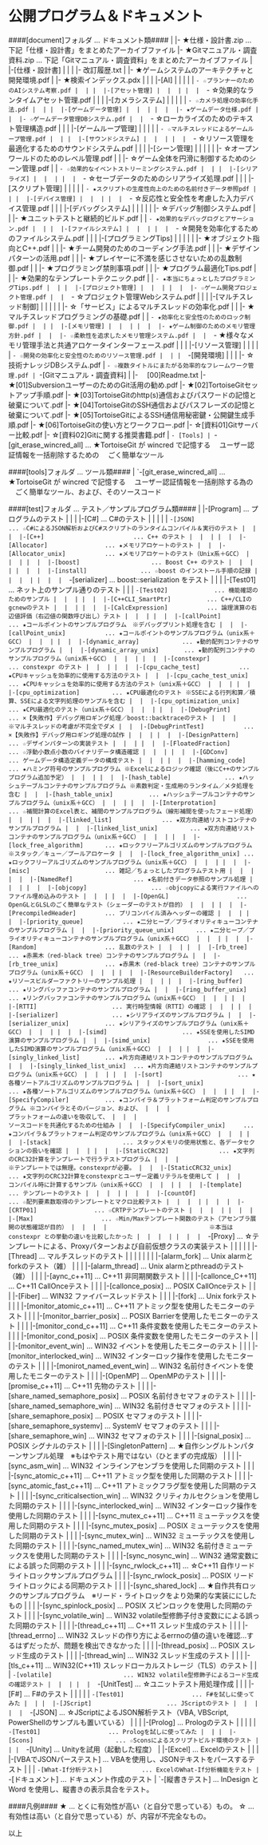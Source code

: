公開プログラム＆ドキュメント
======

####[document]フォルダ ... ドキュメント類####
     |
     |- ★仕様・設計書.zip             ... 下記「仕様・設計書」をまとめたアーカイブファイル
     |- ★Gitマニュアル・調査資料.zip  ... 下記「Gitマニュアル・調査資料」をまとめたアーカイブファイル
     |
     |-[仕様・設計書]
     |  |
     |  |-   改訂履歴.txt
     |  |- ★ゲームシステムのアーキテクチャと開発環境.pdf
     |  |- ★検索インデックス.pdx
     |  |
     |  |-[AI]
     |  |  |
     |  |  `- ☆プランナーのためのAIシステム考察.pdf
     |  |
     |  |-[アセット管理]
     |  |  |
     |  |  `- ☆効果的なランタイムアセット管理.pdf
     |  |
     |  |-[カメラシステム]
     |  |  |
     |  |  `- ☆カメラ処理の効率化手法.pdf
     |  |
     |  |-[ゲームデータ管理]
     |  |  |
     |  |  |- ★ゲームデータ仕様.pdf
     |  |  |- ☆ゲームデータ管理DBシステム.pdf
     |  |  `- ☆ローカライズのためのテキスト管理構造.pdf
     |  |
     |  |-[ゲームループ管理]
     |  |  |
     |  |  `- ☆マルチスレッドによるゲームループ管理.pdf
     |  |
     |  |-[サウンドシステム]
     |  |  |
     |  |  `- ☆リソース管理を最適化するためのサウンドシステム.pdf
     |  |
     |  |-[シーン管理]
     |  |  |
     |  |  |- ☆オープンワールドのためのレベル管理.pdf
     |  |  |- ☆ゲーム全体を円滑に制御するためのシーン管理.pdf
     |  |  `- ☆効果的なイベントストリーミングシステム.pdf
     |  |
     |  |-[シリアライズ]
     |  |  |
     |  |  `- ☆セーブデータのためのシリアライズ処理.pdf
     |  |
     |  |-[スクリプト管理]
     |  |  |
     |  |  `- ★スクリプトの生産性向上のための名前付きデータ参照pdf
     |  |
     |  |-[デバイス管理]
     |  |  |
     |  |  `- ☆反応性と安全性を考慮した入力デバイス管理.pdf
     |  |
     |  |-[デバッグシステム]
     |  |  |
     |  |  |- ☆デバッグ制御システム.pdf
     |  |  |- ★ユニットテストと継続的ビルド.pdf
     |  |  `- ★効果的なデバッグログとアサーション.pdf
     |  |
     |  |-[ファイルシステム]
     |  |  |
     |  |  `- ☆開発を効率化するためのファイルシステム.pdf
     |  |
     |  |-[プログラミングTips]
     |  |  |
     |  |  |- ★オブジェクト指向とC++.pdf
     |  |  |- ★チーム開発のためのコーディング手法.pdf
     |  |  |- ★デザインパターンの活用.pdf
     |  |  |- ★プレイヤーに不満を感じさせないための乱数制御.pdf
     |  |  |- ★プログラミング禁則事項.pdf
     |  |  |- ★プログラム最適化Tips.pdf
     |  |  |- ★効果的なテンプレートテクニック.pdf
     |  |  `- ★本当にちょっとしたプログラミングTips.pdf
     |  |
     |  |-[プロジェクト管理]
     |  |  |
     |  |  |- ☆ゲーム開発プロジェクト管理.pdf
     |  |  `- ☆プロジェクト管理Webシステム.pdf
     |  |
     |  |-[マルチスレッド制御]
     |  |  |
     |  |  |- ☆「サービス」によるマルチスレッドの効率化.pdf
     |  |  |- ★マルチスレッドプログラミングの基礎.pdf
     |  |  `- ★効率化と安全性のためのロック制御.pdf
     |  |
     |  |-[メモリ管理]
     |  |  |
     |  |  |- ★ゲーム制御のためのメモリ管理方針.pdf
     |  |  |- ☆柔軟性を追求したメモリ管理システム.pdf
     |  |  `- ★様々なメモリ管理手法と共通アロケータインターフェース.pdf
     |  |
     |  |-[リソース管理]
     |  |  |
     |  |  `- ☆開発の効率化と安全性のためのリソース管理.pdf
     |  |
     |  `-[開発環境]
     |     |
     |     |- ☆技術ナレッジDBシステム.pdf
     |     `- ☆複数タイトルにまたがる効率的なフレームワーク管理.pdf
     |
     `-[Gitマニュアル・調査資料]
        |
        |- 　[00]Readme.txt
        |- ★[01]SubversionユーザーのためのGit活用の勧め.pdf
        |- ★[02]TortoiseGitセットアップ手順.pdf
        |- ★[03]TortoiseGitのhttp(s)通信およびパスワードの記憶と破棄について.pdf
        |- ★[04]TortoiseGitのSSH通信およびパスフレーズの記憶と破棄について.pdf
        |- ★[05]TortoiseGitによるSSH通信用秘密鍵・公開鍵生成手順.pdf
        |- ★[06]TortoiseGitの使い方とワークフロー.pdf
        |- ☆[資料01]Gitサーバー比較.pdf
        |- ☆[資料02]Gitに関する推奨書籍.pdf
        |
        `- [Tools]
            |
            `-[git_erase_wincred_all] ... ★TortoiseGit が wincred で記憶する
                                          　ユーザー認証情報を一括削除するための
                                          　ごく簡単なツール

####[tools]フォルダ ... ツール類####
     |
     `-[git_erase_wincred_all]        ... ★TortoiseGit が wincred で記憶する
                                          　ユーザー認証情報を一括削除する為の
                                          　ごく簡単なツール、および、そのソースコード

####[test]フォルダ ... テスト／サンプルプログラム類####
     |
     |-[Program]                        ... プログラムのテスト
     |  |
     |  |-[C#]                          ... C#のテスト
     |  |  |
     |  |  `-[JSON]                     ... ☆C#によるJSON解析およびC#スクリプトのランタイムコンパイル＆実行のテスト
     |  |
     |  |-[C++]                         ... C++ のテスト
     |  |  |
     |  |  |-[Allocator]                ... ★メモリアロケートのテスト
     |  |  |-[Allocator_unix]           ... ★メモリアロケートのテスト（Unix系＋GCC）
     |  |  |
     |  |  |-[boost]                    ... Boost C++ のテスト
     |  |  |  |
     |  |  |  |-[install]               ... ☆boost のインストール手順の記録
     |  |  |  |
     |  |  |  `-[serializer]            ... boost::serialization をテスト
     |  |  |     |-[Test01]             ... ネット上のサンプル通りのテスト
     |  |  |     `-[Test02]             ... 機能確認のためのサンプル
     |  |  |
     |  |  |-[C++CLI_SmartPtr]          ... C++/CLIのgcnewのテスト
     |  |  |
     |  |  |-[CalcExpression]           ... 論理演算の右辺値評価（右辺値の関数呼び出し）テスト
     |  |  |
     |  |  |-[callPoint]                ... ★コールポイントのサンプルプログラム　※デバッグプリント処理を含む
     |  |  |-[callPoint_unix]           ... ★コールポイントのサンプルプログラム（unix系＋GCC）
     |  |  |
     |  |  |-[dynamic_array]            ... ★動的配列コンテナのサンプルプログラム
     |  |  |-[dynamic_array_unix]       ... ★動的配列コンテナのサンプルプログラム（unix系＋GCC）
     |  |  |
     |  |  |-[constexpr]                ... constexpr のテスト
     |  |  |
     |  |  |-[cpu_cache_test]           ... ★CPUキャッシュを効率的に使用する方法のテスト
     |  |  |-[cpu_cache_test_unix]      ... ★CPUキャッシュを効率的に使用する方法のテスト（unix系＋GCC）
     |  |  |
     |  |  |-[cpu_optimization]         ... ★CPU最適化のテスト ※SSEによる行列和算／積算、SSEによる文字列処理のサンプルを含む
     |  |  |-[cpu_optimization_unix]    ... ★CPU最適化のテスト（unix系＋GCC）
     |  |  |
     |  |  |-[DebugPrint]               ... ×【失敗作】デバッグ用ロギング処理／boost::backtraceのテスト
     |  |  |                                　※マルチスレッドの考慮が不完全でダメ
     |  |  |-[DebugPrintTest]           ... ×【失敗作】デバッグ用ロギング処理の試作
     |  |  |
     |  |  |-[DesignPattern]            ... ☆デザインパターンの実装テスト
     |  |  |
     |  |  |-[FloatedFraction]          ... ☆浮動小数点小数のバイナリデータ構造確認
     |  |  |
     |  |  |-[GDConv]                   ... ゲームデータ構造定義データの構成テスト
     |  |  |
     |  |  |-[hamming_code]             ... ★ハミング符号のサンプルプログラム ※Excelによるロジック確認（後にC++のサンプルプログラム追加予定）
     |  |  |
     |  |  |-[hash_table]               ... ★ハッシュテーブルコンテナのサンプルプログラム ※素数判定・生成用のランタイム／メタ処理を含む
     |  |  |-[hash_table_unix]          ... ★ハッシュテーブルコンテナのサンプルプログラム（unix系＋GCC）
     |  |  |
     |  |  |-[Interprotation]           ... ☆補間計算のExcel表と、補間のサンプルプログラム（線形補間を使ったフェード処理）
     |  |  |
     |  |  |-[linked_list]              ... ★双方向連結リストコンテナのサンプルプログラム
     |  |  |-[linked_list_unix]         ... ★双方向連結リストコンテナのサンプルプログラム（unix系＋GCC）
     |  |  |
     |  |  |-[lock_free_algorithm]      ... ★ロックフリーアルゴリズムのサンプルプログラム ※スタック／キュー／プールアロケータ
     |  |  |-[lock_free_algorithm_unix] ... ★ロックフリーアルゴリズムのサンプルプログラム（unix系＋GCC）
     |  |  |
     |  |  |-[misc]                     ... 雑記／ちょっとしたプログラムテスト用
     |  |  |
     |  |  |-[NamedRef]                 ... ★名前付きデータ参照のサンプル処理
     |  |  |
     |  |  |-[objcopy]                  ... ☆objcopyによる実行ファイルへのファイル埋め込みのテスト
     |  |  |
     |  |  |-[OpenGL]                   ... OpenGLとGLSLのごく簡単なテスト（シェーダーのテストが目的）
     |  |  |
     |  |  |-[PrecompiledHeader]        ... プリコンパイル済みヘッダーの確認
     |  |  |
     |  |  |-[priority_queue]           ... ★二分ヒープ／プライオリティキューコンテナのサンプルプログラム
     |  |  |-[priority_queue_unix]      ... ★二分ヒープ／プライオリティキューコンテナのサンプルプログラム（unix系＋GCC）
     |  |  |
     |  |  |-[Random]                   ... 乱数のテスト
     |  |  |
     |  |  |-[rb_tree]                  ... ★赤黒木（red-black tree）コンテナのサンプルプログラム
     |  |  |-[rb_tree_unix]             ... ★赤黒木（red-black tree）コンテナのサンプルプログラム（unix系＋GCC）
     |  |  |
     |  |  |-[ResourceBuilderFactory]   ... ★リソースビルダーファクトリーのサンプル処理
     |  |  |
     |  |  |-[ring_buffer]              ... ★リングバッファコンテナのサンプルプログラム
     |  |  |-[ring_buffer_unix]         ... ★リングバッファコンテナのサンプルプログラム（unix系＋GCC）
     |  |  |
     |  |  |-[RTTI]                     ... 実行時型情報（RTTI）の確認
     |  |  |
     |  |  |-[serializer]               ... ★シリアライズのサンプルプログラム
     |  |  |-[serializer_unix]          ... ★シリアライズのサンプルプログラム（unix系＋GCC）
     |  |  |
     |  |  |-[simd]                     ... ★SSEを使用したSIMD演算のサンプルプログラム
     |  |  |-[simd_unix]                ... ★SSEを使用したSIMD演算のサンプルプログラム（unix系＋GCC）
     |  |  |
     |  |  |-[singly_linked_list]       ... ★片方向連結リストコンテナのサンプルプログラム
     |  |  |-[singly_linked_list_unix]  ... ★片方向連結リストコンテナのサンプルプログラム（unix系＋GCC）
     |  |  |
     |  |  |-[sort]                     ... ★各種ソートアルゴリズムのサンプルプログラム
     |  |  |-[sort_unix]                ... ★各種ソートアルゴリズムのサンプルプログラム（unix系＋GCC）
     |  |  |
     |  |  |-[SpecifyCompiler]          ... ★コンパイラ＆プラットフォーム判定のサンプルプログラム ※コンパイラとそのバージョン、および、
     |  |  |                                                                                       プラットフォームの違いを吸収して、
     |  |  |                                                                                       ソースコードを共通化するための仕組み
     |  |  |-[SpecifyCompiler_unix]     ... ★コンパイラ＆プラットフォーム判定のサンプルプログラム（unix系＋GCC）
     |  |  |
     |  |  |-[stack]                    ... スタックメモリの使用状態と、各データセクションの扱いを確認
     |  |  |
     |  |  |-[StaticCRC32]              ... ★文字列のCRC32計算をテンプレートで行うテストプログラム
     |  |  |                                　※テンプレートでは無理。constexprが必要。
     |  |  |-[StaticCRC32_unix]         ... ★文字列のCRC32計算をconstexprとユーザー定義リテラルを使用して
     |  |  |                                　コンパイル時に計算するサンプル（unix系＋GCC）
     |  |  |
     |  |  |-[template]                 ... テンプレートのテスト
     |  |  |  |
     |  |  |  |-[countOf]               ... ☆配列要素数取得のテンプレートとマクロ比較テスト
     |  |  |  |
     |  |  |  |-[CRTP01]                ... ☆CRTPテンプレートのテスト
     |  |  |  |
     |  |  |  |-[Max]                   ... ☆Min/Maxテンプレート関数のテスト（アセンブラ展開の状態確認が目的）
     |  |  |  |                           　※本当は constexpr との挙動の違いを比較したかった
     |  |  |  |
     |  |  |  `-[Proxy]                 ... ☆テンプレートによる、Proxyパターンおよび自前仮想クラスの実装テスト
     |  |  |
     |  |  |-[Thread]                   ... マルチスレッドのテスト
     |  |  |  |
     |  |  |  |-[alarm_fork]                  ... Unix alarmとforkのテスト（雑）
     |  |  |  |-[alarm_thread]                ... Unix alarmとpthreadのテスト（雑）
     |  |  |  |-[aync_c++11]                  ... C++11 非同期関数テスト
     |  |  |  |-[callonce_C++11]              ... C++11 CallOnceテスト
     |  |  |  |-[callonce_posix]              ... POSIX CallOnceテスト
     |  |  |  |-[Fiber]                       ... WIN32 ファイバースレッドテスト
     |  |  |  |-[fork]                        ... Unix forkテスト
     |  |  |  |-[monitor_atomic_c++11]        ... C++11 アトミック型を使用したモニターのテスト
     |  |  |  |-[monitor_barrier_posix]       ... POSIX Barrierを使用したモニターのテスト
     |  |  |  |-[monitor_cond_c++11]          ... C++11 条件変数を使用したモニターのテスト
     |  |  |  |-[monitor_cond_posix]          ... POSIX 条件変数を使用したモニターのテスト
     |  |  |  |-[monitor_event_win]           ... WIN32 イベントを使用したモニターのテスト
     |  |  |  |-[monitor_interlocked_win]     ... WIN32 インターロック操作を使用したモニターのテスト
     |  |  |  |-[monirot_named_event_win]     ... WIN32 名前付きイベントを使用したモニターのテスト
     |  |  |  |-[OpenMP]                      ... OpenMPのテスト
     |  |  |  |-[promise_c++11]               ... C++11 先物のテスト
     |  |  |  |-[share_named_semaphore_posix] ... POSIX 名前付きセマフォのテスト
     |  |  |  |-[share_named_semaphore_win]   ... WIN32 名前付きセマフォのテスト
     |  |  |  |-[share_semaphore_posix]       ... POSIX セマフォのテスト
     |  |  |  |-[share_semaphore_systemv]     ... SystemV セマフォのテスト
     |  |  |  |-[share_semaphore_win]         ... WIN32 セマフォのテスト
     |  |  |  |-[signal_posix]                ... POSIX シグナルのテスト
     |  |  |  |-[SingletonPattern]            ... ★自作シングルトンパターンサンプル処理　※もはやテスト用ではない（ひとまずの完成版）
     |  |  |  |-[sync_asm_win]                ... WIN32 インラインアセンブラを使用した同期のテスト
     |  |  |  |-[sync_atomic_c++11]           ... C++11 アトミック型を使用した同期のテスト
     |  |  |  |-[sync_atomic_fast_c++11]      ... C++11 アトミックフラグ型を使用した同期のテスト
     |  |  |  |-[sync_criticalsection_win]    ... WIN32 クリティカルセクションを使用した同期のテスト
     |  |  |  |-[sync_interlocked_win]        ... WIN32 インターロック操作を使用した同期のテスト
     |  |  |  |-[sync_mutex_c++11]            ... C++11 ミューテックスを使用した同期のテスト
     |  |  |  |-[sync_mutex_posix]            ... POSIX ミューテックスを使用した同期のテスト
     |  |  |  |-[sync_mutex_win]              ... WIN32 ミューテックスを使用した同期のテスト
     |  |  |  |-[sync_named_mutex_win]        ... WIN32 名前付きミューテックスを使用した同期のテスト
     |  |  |  |-[sync_nosync_win]             ... WIN32 通常変数にによる誤った同期のテスト
     |  |  |  |-[sync_rwlock_c++11]           ... ☆C++11 自作リードライトロックサンプルプログラム
     |  |  |  |-[sync_rwlock_posix]           ... POSIX リードライトロックによる同期のテスト
     |  |  |  |-[sync_shared_lock]            ... ★自作共有ロックのサンプルプログラム　※リード・ライトロックをより効果的な実装ににしたもの
     |  |  |  |-[sync_spinlock_posix]         ... POSIX スピンロックを使用した同期のテスト
     |  |  |  |-[sync_volatile_win]           ... WIN32 volatile型修飾子付き変数にによる誤った同期のテスト
     |  |  |  |-[thread_c++11]                ... C++11 スレッド生成のテスト
     |  |  |  |-[thread_errno]                ... WIN32 スレッドの作り方によるerrnoの値の違いを確認...するはずだったが、問題を検出できなかった
     |  |  |  |-[thread_posix]                ... POSIX スレッド生成のテスト
     |  |  |  |-[thread_win]                  ... WIN32 スレッド生成のテスト
     |  |  |  |-[tls_c++11]                   ... WIN32(C++11) スレッドローカルストレージ（TLS）のテスト
     |  |  |  `-[volatile]                    ... WIN32 volatile型修飾子によるコード生成の確認テスト
     |  |  |
     |  |  `-[UnitTest]                 ... ☆ユニットテスト用処理作成
     |  |
     |  |-[F#]                          ... F#のテスト
     |  |  |
     |  |  `-[Test01]                   ... F#を試しに使ってみた
     |  |
     |  |-[JScript]                     ... JScriptのテスト
     |  |  |
     |  |  `-[JSON]                     ... ☆JScriptによるJSON解析テスト（VBA, VBScript, PowerShellのサンプルも置いている）
     |  |
     |  |-[Prolog]                      ... Prologのテスト
     |  |  |
     |  |  `-[Test01]                   ... Prologを試しに使ってみた
     |  |
     |  |-[Scons]                       ... ☆Sconsによるスクリプトビルド環境のテスト
     |  |
     |  `-[Unity]                       ... Unityを試用（起動した程度）
     |
     |-[Excel]                          ... Excelのテスト
     |  |
     |  |-[VBAでJSONパーステスト]       ... VBAを使用し、JSONテキストをパースするテスト
     |  |
     |  `-[What-If分析テスト]           ... ExcelのWhat-If分析機能をテスト
     |
     `-[ドキュメント]                   ... ドキュメント作成のテスト
        |
        `-[縦書きテスト]                ... InDesign と Word を使用し、縦書きの表示具合をテスト。

####凡例####
    ★ ... とくに有効性が高い（と自分で思っている）もの。
    ☆ ... 有効性は高い（と自分で思っている）が、内容が不完全なもの。

以上
